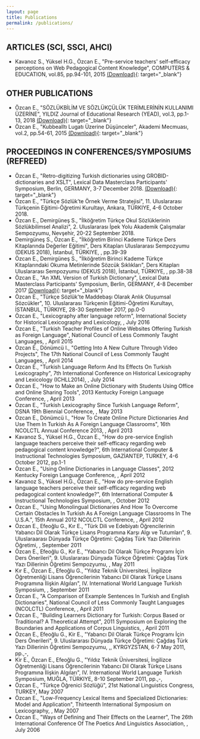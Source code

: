 ```yaml
---
layout: page
title: Publications
permalink: /publications/
---
```


## ARTICLES (SCI, SSCI, AHCI)
- Kavanoz S., Yüksel H.G., Özcan E., "Pre-service teachers' self-efficacy perceptions on Web Pedagogical Content Knowledge", COMPUTERS & EDUCATION, vol.85, pp.94-101, 2015 [(Download)](https://doi.org/10.1016/j.compedu.2015.02.005){: target="_blank"}
 
## OTHER PUBLICATIONS
- Özcan E., "SÖZLÜKBİLİM VE SÖZLÜKÇÜLÜK TERİMLERİNİN KULLANIMI ÜZERİNE", YILDIZ Journal of Educational Research (YEAD), vol.3, pp.1-13, 2018 [(Download)](http://eds.yildiz.edu.tr/AjaxTool/GetArticleByPublishedArticleId?PublishedArticleId=2752){: target="_blank"}
- Özcan E., "Kubbealltı Lugatı Üzerine Düşünceler", Akademi Mecmuası, vol.2, pp.54-61, 2015 [(Download)](http://www.kubbealti.org.tr/akademi-mecmuasi/2015/nisan-2015.pdf){: target="_blank"}
 
## PROCEEDINGS IN CONFERENCES/SYMPOSIUMS (REFREED)
- Özcan E., "Retro-digitizing Turkish dictionaries using GROBID-dictionaries and XSLT", Lexical Data Masterclass Participants' Symposium, Berlin, GERMANY, 3-7 December 2018. [(Download)](http://doi.org/10.5281/zenodo.2531071){: target="_blank"}
- Özcan E., "Türkçe Sözlük’te Örnek Verme Stratejisi", 11. Uluslararası Türkçenin Eğitimi-Öğretimi Kurultayı, Ankara, TÜRKIYE, 4-6 October 2018.
- Özcan E., Demirgüneş S., "İlköğretim Türkçe Okul Sözlüklerinin Sözlükbilimsel Analizi", 2. Uluslararası İpek Yolu Akademik Çalışmalar Sempozyumu, Nevşehir, 20-22 September 2018.
- Demirgüneş S., Özcan E., "İlköğretim Birinci Kademe Türkçe Ders Kitaplarında Değerler Eğitimi", Ders Kitapları Uluslararası Sempozyumu (DEKUS 2018), İstanbul, TÜRKIYE, , pp.39-39 
- Özcan E., Demirgüneş S., "İlköğretim Birinci Kademe Türkçe Kitaplarındaki Okuma Metinlerinde Sözcük Sıklıkları", Ders Kitapları Uluslararası Sempozyumu (DEKUS 2018), İstanbul, TÜRKIYE, , pp.38-38
- Özcan E., "An XML Version of Turkish Dictionary", Lexical Data Masterclass Participants' Symposium, Berlin, GERMANY, 4-8 December 2017 [(Download)](https://hal.archives-ouvertes.fr/hal-01727591){: target="_blank"}
- Özcan E., "Türkçe Sözlük'te Maddebaşı Olarak Anlık Oluşumsal Sözcükler", 10. Uluslararası Türkçenin Eğitimi-Öğretimi Kurultayı, İSTANBUL, TÜRKIYE, 28-30 September 2017, pp.0-0
- Özcan E., "Lexicography after language reform", International Society for Historical Lexicography and Lexicology, , July 2016
- Özcan E., "Turkish Teacher Profiles of Online Websites Offering Turkish as Foreign Language", National Council of Less Commonly Taught Languages, , April 2015
- Özcan E., Dönümcü I., "Getting Into A New Culture Through Video Projects", The 17th National Council of Less Commonly Taught Languages, , April 2014
- Özcan E., "Turkish Language Reform And Its Effects On Turkish Lexicography", 7th International Conference on Historical Lexicography and Lexicology (ICHLL2014), , July 2014
- Özcan E., "How to Make an Online Dictionary with Students Using Office and Online Sharing Tools", 2013 Kentucky Foreign Language Conference, , April 2013
- Özcan E., "Turkish Lexicography Since Turkish Language Reform", DSNA 19th Biennial Conference, , May 2013
- Özcan E., Dönümcü I., "How To Create Online Picture Dictionaries And Use Them In Turkish As A Foreign Language Classrooms", 16th NCOLCTL Annual Conference 2013, , April 2013
- Kavanoz S., Yüksel H.G., Özcan E., "How do pre-service English language teachers perceive their self-efficacy regarding web pedagogical content knowledge?", 6th International Computer & Instructional Technologies Symposium, GAZİANTEP, TURKEY, 4-6 October 2012, pp.1-1
- Özcan E., "Using Online Dictionaries in Language Classes", 2012 Kentucky Foreign Language Conference, , April 2012
- Kavanoz S., Yüksel H.G., Özcan E., "How do pre-service English language teachers perceive their self-efficacy regarding web pedagogical content knowledge?", 6th International Computer & Instructional Technologies Symposium, , October 2012
- Özcan E., "Using Monolingual Dictionaries And How To Overcome Certain Obstacles In Turkish As A Foreign Language Classrooms In The U.S.A.", 15th Annual 2012 NCOLCTL Conference, , April 2012
- Özcan E., Efeoğlu G., Kır E., "Türk Dili ve Edebiyatı Öğrencilerinin Yabancı Dil Olarak Türkçe Lisans Programına Karşı Algı ve Tutumları", 9. Uluslaraarası Dünyada Türkçe Öğretimi: Çağdaş Türk Yazı Dillerinin Öğretimi, , September 2011
- Özcan E., Efeoğlu G., Kır E., "Yabancı Dil Olarak Türkçe Programı İçin Ders Önerileri", 9. Uluslararası Dünyada Türkçe Öğretimi: Çağdaş Türk Yazı Dillerinin Öğretimi Sempozyumu, , May 2011
- Kır E., Özcan E., Efeoğlu G., "Yıldız Teknik Üniversitesi, İngilizce Öğretmenliği Lisans Öğrencilerinin Yabancı Dil Olarak Türkçe Lisans Programına İlişkin Algıları", IV. International World Language Turkish Symposium, , September 2011
- Özcan E., "A Comparison of Example Sentences In Turkish and English Dictionaries", National Council of Less Commonly Taught Languages (NCOLCTL) Conference, , April 2011
- Özcan E., "Building Learners Dictionary for Turkish: Corpus Based or Traditional? A Theoretical Attempt", 2011 Symposium on Exploring the Boundaries and Applications of Corpus Linguistics, , April 2011
- Özcan E., Efeoğlu G., Kir E., "Yabancı Dil Olarak Türkçe Programı İçin Ders Önerileri", 9. Uluslararası Dünyada Türkçe Öğretimi: Çağdaş Türk Yazı Dillerinin Öğretimi Sempozyumu, ,, KYRGYZSTAN, 6-7 May 2011, pp.,-,
- Kir E., Özcan E., Efeoğlu G., "Yıldız Teknik Üniversitesi, İngilizce Öğretmenliği Lisans Öğrencilerinin Yabancı Dil Olarak Türkçe Lisans Programına İlişkin Algıları", IV. International World Language Turkish Symposium, MUĞLA, TÜRKIYE, 8-10 September 2011, pp.,-,
- Özcan E., "Türkçe Öğrenici Sözlüğü", 21st National Linguistics Congress, TURKEY, May 2007
- Özcan E., "Low-Frequency Lexical Items and Specialized Dictionaries: Model and Application", Thirteenth International Symposium on Lexicography, , May 2007
- Özcan E., "Ways of Defining and Their Effects on the Learner", The 26th International Conference Of The Poetics And Linguistics Association, , July 2006